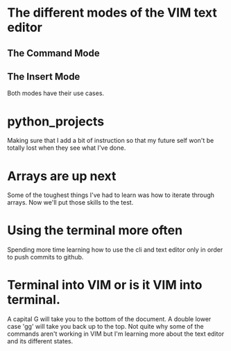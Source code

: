# The different modes of the VIM text editor
## The Command Mode
## The Insert Mode

Both modes have their use cases. 

# python_projects

Making sure that I add a bit of instruction so that my future self won't be totally lost when they see what I've done. 

# Arrays are up next 

Some of the toughest things I've had to learn was how to iterate through arrays. Now we'll put those skills to the test. 

# Using the terminal more often

Spending more time learning how to use the cli and text editor only in order to push commits to github. 

# Terminal into VIM or is it VIM into terminal. 


A capital G will take you to the bottom of the document.
A double lower case 'gg' will take you back up to the top. Not quite why some of the commands aren't working in VIM but I'm learning more about the text editor and its different states. 
